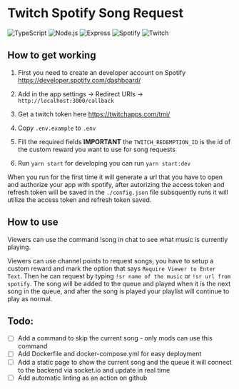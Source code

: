 # Twitch Spotify Song Request

![TypeScript](https://img.shields.io/badge/typescript-%23007ACC.svg?style=for-the-badge&logo=typescript&logoColor=white) ![Node.js](https://img.shields.io/badge/node.js-%2343853D.svg?style=for-the-badge&logo=node.js&logoColor=white) ![Express](https://img.shields.io/badge/express.js-%23404d59.svg?style=for-the-badge) ![Spotify](https://img.shields.io/badge/Spotify-%231ED760.svg?style=for-the-badge&logo=Spotify&logoColor=white) ![Twitch](https://img.shields.io/badge/Twitch-%239146FF.svg?style=for-the-badge&logo=Twitch&logoColor=white)

## How to get working

1. First you need to create an developer account on Spotify https://developer.spotify.com/dashboard/

1. Add in the app settings -> Redirect URIs -> `http://localhost:3000/callback`

1. Get a twitch token here https://twitchapps.com/tmi/

1. Copy `.env.example` to `.env`

1. Fill the required fields **IMPORTANT** the `TWITCH_REDEMPTION_ID` is the id of the custom reward you want to use for song requests	

1. Run `yarn start` for developing you can run `yarn start:dev`


When you run for the first time it will generate a url that you have to open and authorize your app with spotify, after autorizing the access token and refresh token will be saved in the `./config.json` file   subsquently runs it will utilize the access token and refresh token saved.

## How to use

Viewers can use the command !song in chat to see what music is currently playing.

Viewers can use channel points to request songs, you have to setup a custom reward and mark the option that says `Require Viewer to Enter Text`. Then he can request by typing `!sr name of the music` or `!sr url from spotify`. The song will be added to the queue and played when it is the next song in the queue, and after the song is played your playlist will continue to play as normal.


## Todo:

* [ ] Add a command to skip the current song - only mods can use this command
* [ ] Add Dockerfile and docker-compose.yml for easy deployment
* [ ] Add a static page to show the current song and the queue it will connect to the backend via socket.io and update in real time
* [ ] Add automatic linting as an action on github
